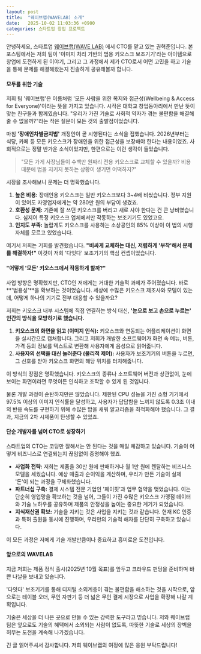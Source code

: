 ```yaml
---
layout: post
title:  "웨이브랩(WAVELAB) 소개"
date:   2025-10-02 11:03:36 +0900
categories: 스타트업 창업 프로젝트
---
```

안녕하세요, 스타트업 [웨이브랩(WAVE LAB)][wavelab] 에서 CTO를 맡고 있는 권혁준입니다. 본 포스팅에서는 저희 팀이 '이미지 처리 기반의 범용 키오스크 보조기기'라는 아이템으로 창업에 도전하게 된 이야기, 그리고 그 과정에서 제가 CTO로서 어떤 고민을 하고 기술을 통해 문제를 해결해왔는지 진솔하게 공유해볼까 합니다.

#### **모두를 위한 기술**

저희 팀 '웨이브랩'은 이름처럼 '모든 사람을 위한 복지와 접근성(Wellbeing & Access for Everyone)'이라는 뜻을 가지고 있습니다. 시작은 대학교 창업동아리에서 만난 뜻이 맞는 친구들과 함께였습니다. "우리가 가진 기술로 사회적 약자가 겪는 불편함을 해결해줄 수 없을까?"라는 작은 질문이 모든 것의 출발점이었습니다.

마침 **'장애인차별금지법'** 개정안이 곧 시행된다는 소식을 접했습니다. 2026년부터는 식당, 카페 등 모든 키오스크가 장애인을 위한 접근성을 보장해야 한다는 내용이었죠. 사회적으로는 정말 반가운 소식이었지만, 한편으로는 이런 생각이 들었습니다.

> "모든 가게 사장님들이 수백만 원짜리 전용 키오스크로 교체할 수 있을까? 비용 때문에 법을 지키지 못하는 상황이 생기면 어떡하지?"

시장을 조사해보니 문제는 더 명확했습니다.
1.  **높은 비용:** 장애인용 키오스크는 일반 키오스크보다 3~4배 비쌌습니다. 정부 지원이 있어도 자영업자에게는 약 280만 원의 부담이 생겼죠.
2.  **호환성 문제:** 기존에 잘 쓰던 키오스크를 버리고 새로 사야 한다는 건 큰 낭비였습니다. 심지어 특정 키오스크 업체에서만 작동하는 보조기기도 있었고요.
3.  **인지도 부족:** 놀랍게도 키오스크를 사용하는 소상공인의 85% 이상이 이 법의 시행 자체를 모르고 있었습니다.

여기서 저희는 기회를 발견했습니다. **"비싸게 교체하는 대신, 저렴하게 '부착'해서 문제를 해결하자!"** 이것이 저희 '다잇다' 보조기기의 핵심 컨셉이었습니다.

#### **"어떻게 '모든' 키오스크에서 작동하게 할까?"**

사업 방향은 명확했지만, CTO인 저에게는 거대한 기술적 과제가 주어졌습니다. 바로 **'범용성'**을 확보하는 것이었습니다. 세상에 수많은 키오스크 제조사와 모델이 있는데, 어떻게 하나의 기기로 전부 대응할 수 있을까요?

저희는 키오스크 내부 시스템에 직접 연결하는 방식 대신, **'눈으로 보고 손으로 누르는' 인간의 방식을 모방하기로 했습니다.**

1.  **키오스크의 화면을 읽고 (이미지 인식):** 키오스크와 연동되는 어플리케이션이 화면을 실시간으로 캡처합니다. 그리고 저희가 개발한 소프트웨어가 화면 속 메뉴, 버튼, 가격 등의 정보를 텍스트로 변환해 사용자에게 음성으로 읽어줍니다.
2.  **사용자의 선택을 대신 눌러준다 (물리적 제어):** 사용자가 보조기기의 버튼을 누르면, 그 신호를 받아 키오스크 화면의 해당 위치를 터치해줍니다.

이 방식의 장점은 명확했습니다. 키오스크의 종류나 소프트웨어 버전과 상관없이, 눈에 보이는 화면이라면 무엇이든 인식하고 조작할 수 있게 된 것입니다.

물론 개발 과정이 순탄하지만은 않았습니다. 제한된 CPU 성능을 가진 소형 기기에서 97.5% 이상의 이미지 인식률을 달성하고, 사용자가 답답함을 느끼지 않도록 0.3초 이내의 반응 속도를 구현하기 위해 수많은 밤을 새워 알고리즘을 최적화해야 했습니다. 그 결과, 지금의 2차 시제품이 탄생할 수 있었죠.

#### **단순 개발자를 넘어 CTO로 성장하기**

스타트업의 CTO는 코딩만 잘해서는 안 된다는 것을 매일 체감하고 있습니다. 기술이 어떻게 비즈니스로 연결되는지 끊임없이 증명해야 했죠.

*   **사업화 전략:** 저희는 제품을 30만 원에 판매하거나 월 1만 원에 렌탈하는 비즈니스 모델을 세웠습니다. 예상 매출과 순이익을 계산하며, 우리가 만든 기술이 실제 '돈'이 되는 과정을 구체화했습니다.
*   **파트너십 구축:** 결제 시스템 전문 기업인 '페이핏'과 업무 협약을 맺었습니다. 이는 단순히 영업망을 확보하는 것을 넘어, 그들이 가진 수많은 키오스크 가맹점 데이터와 기술 노하우를 공유하며 제품의 안정성을 높이는 중요한 계기가 되었습니다.
*   **지식재산권 확보:** 기술을 지키는 것은 사업을 지키는 것과 같습니다. 현재 KC 인증과 특허 출원을 동시에 진행하며, 우리만의 기술적 해자를 단단히 구축하고 있습니다.

이 모든 과정은 저에게 기술 개발만큼이나 중요하고 흥미로운 도전입니다.

#### **앞으로의 WAVELAB**

지금 저희는 제품 정식 출시(2025년 10월 목표)를 앞두고 크라우드 펀딩을 준비하며 바쁜 나날을 보내고 있습니다.

'다잇다' 보조기기를 통해 디지털 소외계층이 겪는 불편함을 해소하는 것을 시작으로, 앞으로는 테이블 오더, 무인 자판기 등 더 넓은 무인 결제 시장으로 사업을 확장해 나갈 계획입니다.

기술은 세상을 더 나은 곳으로 만들 수 있는 강력한 도구라고 믿습니다. 저와 웨이브랩 팀은 앞으로도 기술의 혜택에서 소외되는 사람이 없도록, 따뜻한 기술로 세상의 장벽을 허무는 도전을 계속해 나가겠습니다.

긴 글 읽어주셔서 감사합니다. 저희 웨이브랩의 여정에 많은 응원 부탁드립니다!

[wavelab]: https://www.instagram.com/wavelab2025/